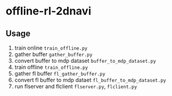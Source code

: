# offline-rl-2dnavi

## Usage

1. train online `train_offline.py`
2. gather buffer `gather_buffer.py`
3. convert buffer to mdp dataset `buffer_to_mdp_dataset.py`
4. train offline `train_offline.py`
5. gather fl buffer `fl_gather_buffer.py`
6. convert fl buffer to mdp dataet `fl_buffer_to_mdp_dataset.py`
7. run flserver and flclient `flserver.py`, `flclient.py`
   